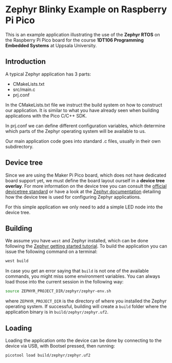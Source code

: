 # Zephyr Blinky Example on Raspberry Pi Pico 

This is an example application illustrating the use of the **Zephyr RTOS** on the Raspberry Pi Pico board for the course **1DT106 Programming Embedded Systems** at Uppsala University. 

## Introduction 

A typical Zephyr application has 3 parts: 

- CMakeLists.txt 
- src/main.c 
- prj.conf 

In the CMakeLists.txt file we instruct the build system on how to construct our application. It is similar to what you have already seen when building applications with the Pico C/C++ SDK. 

In prj.conf we can define different configuration variables, which determine which parts of the Zephyr operating system will be available to us. 

Our main application code goes into standard .c files, usually in their own subdirectory. 

## Device tree 

Since we are using the Maker Pi Pico board, which does not have dedicated board support yet, we must define the board layout ourself in a **device tree overlay**. For more information on the device tree you can consult the [official devicetree standard](https://www.devicetree.org) or have a look at the [Zephyr documentation](https://docs.zephyrproject.org/latest/build/dts/index.html) detailing how the device tree is used for configuring Zephyr applications. 

For this simple application we only need to add a simple LED node into the device tree.


## Building 

We assume you have `west` and Zephyr installed, which can be done following the [Zephyr getting started tutorial](https://docs.zephyrproject.org/latest/develop/getting_started/index.html).
To build the application you can issue the following command on a terminal: 

```bash 
west build 
```

In case you get an error saying that `build` is not one of the available commands, you might miss some environment variables. You can always load those into the current session in the following way: 

```bash 
source ZEPHYR_PROJECT_DIR/zephyr/zephyr-env.sh 
``` 

where `ZEPHYR_PROJECT_DIR` is the directory of where you installed the Zephyr operating system.
If successful, building will create a `build` folder where the application binary is in `build/zephyr/zephyr.uf2`.

## Loading

Loading the application onto the device can be done by connecting to the device via USB, with Bootsel pressed, then running:

```bash
picotool load build/zephyr/zephyr.uf2 
```